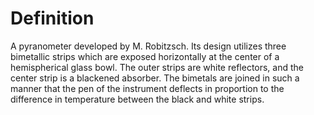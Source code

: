 # Definition

A pyranometer developed by M. Robitzsch. Its design utilizes three
bimetallic strips which are exposed horizontally at the center of a
hemispherical glass bowl. The outer strips are white reflectors, and the
center strip is a blackened absorber. The bimetals are joined in such a
manner that the pen of the instrument deflects in proportion to the
difference in temperature between the black and white strips.

